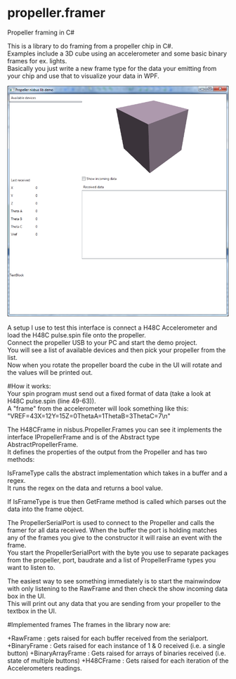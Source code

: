 propeller.framer
================

Propeller framing in C#  
  
This is a library to do framing from a propeller chip in C#.  
Examples include a 3D cube using an accelerometer and some basic binary frames for ex. lights.  
Basically you just write a new frame type for the data your emitting from your chip and use that to visualize your data in WPF.  
  
<img src="https://github.com/nisbus/propeller.framer/blob/master/propeller%20UI.png"></img>  
  
A setup I use to test this interface is connect a H48C Accelerometer and load the H48C pulse.spin file onto the propeller.  
Connect the propeller USB to your PC and start the demo project.  
You will see a list of available devices and then pick your propeller from the list.  
Now when you rotate the propeller board the cube in the UI will rotate and the values will be printed out.  
  
#How it works:  
Your spin program must send out a fixed format of data (take a look at H48C pulse.spin (line 49-63)).  
A "frame" from the accelerometer will look something like this:
"VREF=43X=12Y=15Z=0ThetaA=1ThetaB=3ThetaC=7\n"
  
The H48CFrame in nisbus.Propeller.Frames you can see it implements the interface IPropellerFrame and is of the Abstract type AbstractPropellerFrame.  
It defines the properties of the output from the Propeller and has two methods:
  
  IsFrameType calls the abstract implementation which takes in a buffer and a regex.  
  It runs the regex on the data and returns a bool value.  
  
  If IsFrameType is true then GetFrame method is called which parses out the data into the frame object.  
  
The PropellerSerialPort is used to connect to the Propeller and calls the framer for all data received.
When the buffer the port is holding matches any of the frames you give to the constructor it will raise an event
with the frame.  
You start the PropellerSerialPort with the byte you use to separate packages from the propeller, port, baudrate and a list of PropellerFrame types you want to listen to.  
  
The easiest way to see something immediately is to start the mainwindow with only listening to the RawFrame and then check the show incoming data box in the UI.  
This will print out any data that you are sending from your propeller to the textbox in the UI.  

#Implemented frames
The frames in the library now are:

+RawFrame : gets raised for each buffer received from the serialport.
+BinaryFrame : Gets raised for each instance of 1 & 0 received (i.e. a single button)
+BinaryArrayFrame : Gets raised for arrays of binaries received (i.e. state of multiple buttons)
+H48CFrame : Gets raised for each iteration of the Accelerometers readings.

